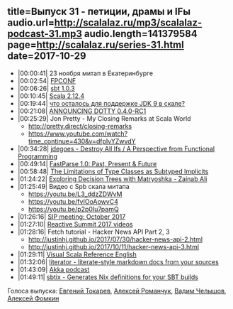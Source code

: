 title=Выпуск 31 - петиции, драмы и IFы
audio.url=http://scalalaz.ru/mp3/scalalaz-podcast-31.mp3
audio.length=141379584
page=http://scalalaz.ru/series-31.html
date=2017-10-29
----

* |00:00:41| 23 ноября митап в Екатеринбурге
* |00:02:54| [FPCONF](http://fpconf.ru/)
* |00:06:26| [sbt 1.0.3](https://github.com/sbt/sbt/releases/tag/v1.0.3)
* |00:10:45| [Scala 2.12.4](https://github.com/scala/scala/releases/tag/v2.12.4)
* |00:19:44| [что осталось для поддержке JDK 9 в скале?](https://github.com/scala/scala-dev/issues/139)
* |00:21:08| [ANNOUNCING DOTTY 0.4.0-RC1](http://www.scala-lang.org/blog/2017/10/16/fourth-dotty-milestone-release.html)
* |00:25:29| Jon Pretty - My Closing Remarks at Scala World
    * <http://pretty.direct/closing-remarks>
    * <https://www.youtube.com/watch?time_continue=430&v=dfpIvYZwvdY> 
* |00:34:28| [jdegoes - Destroy All Ifs / A Perspective from Functional Programming](http://degoes.net/articles/destroy-all-ifs?utm_content=buffer8f2c6&utm_medium=social&utm_source=twitter.com&utm_campaign=buffer)
* |00:49:14| [FastParse 1.0: Past, Present & Future](http://www.lihaoyi.com/post/FastParse10PastPresentFuture.html)
* |00:58:48| [The Limitations of Type Classes as Subtyped Implicits](https://adelbertc.github.io/publications/typeclasses-scala17.pdf)
* |01:24:22| [Exploring Decision Trees with Matryoshka - Zainab Ali](https://www.youtube.com/watch?v=TrPlVnoLxTI)
* |01:25:49| Видео с Spb скала митапа
    * <https://youtu.be/L3_ddzZDWvM>
    * <https://youtu.be/fvIOoAowvC4>
    * <https://youtu.be/p2p0Iu7pamQ>
* |01:26:16| [SIP meeting: October 2017](https://www.youtube.com/watch?v=aIc-o1pcRhw)
* |01:27:10| [Reactive Summit 2017 videos](https://www.youtube.com/channel/UChUrUs_xAW2YiSV7iBWkzhw/videos)
* |01:28:16| Fetch tutorial - Hacker News API Part 2, 3
    * <http://justinhj.github.io/2017/07/30/hacker-news-api-2.html>
    * <http://justinhj.github.io/2017/10/11/hacker-news-api-3.html>
* |01:29:11| [Visual Scala Reference English](https://superruzafa.github.io/visual-scala-reference/index-en.html)
* |01:32:06| [literator - literate-style markdown docs from your sources](https://github.com/laughedelic/literator)
* |01:43:09| [Akka podcast](https://crosscuttingconcerns.com/Podcast-062-Ted-Neward-on-Akka?utm_campaign=crowdfire&utm_content=crowdfire&utm_medium=social&utm_source=twitter#13805382-tw#1507509679432)
* |01:49:11| [sbtix - Generates Nix definitions for your SBT builds](https://github.com/teozkr/sbtix)

Голоса выпуска: [Евгений Токарев](http://github.com/strobe), [Алексей Романчук](http://github.com/13h3r), [Вадим Челышов](http://github.com/dos65), [Алексей Фомкин](https://github.com/fomkin)
